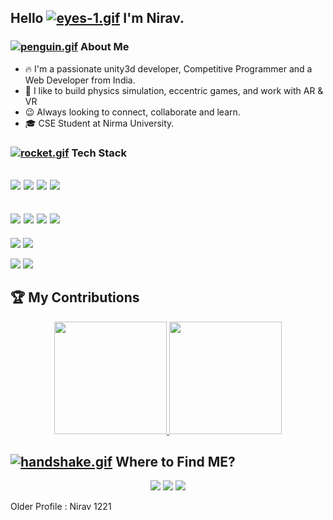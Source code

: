 ## Hello [![eyes-1.gif](https://s4.gifyu.com/images/eyes-1.gif)](https://gifyu.com/image/ZOeV) I'm Nirav.

### [![penguin.gif](https://s4.gifyu.com/images/penguin.gif)](https://gifyu.com/image/Zy2O) About Me 

- 🔥&nbsp;I'm a passionate unity3d developer, Competitive Programmer and a Web Developer from India. 
- 💞️&nbsp;I like to build physics simulation, eccentric games, and work with AR & VR
- 😉&nbsp;Always looking to connect, collaborate and learn.
- 🎓&nbsp;CSE Student at Nirma University.


### [![rocket.gif](https://s4.gifyu.com/images/rocket.gif)](https://gifyu.com/image/ZySM) Tech Stack

<img src="https://img.shields.io/badge/Python-14354C?style=for-the-badge&logo=python&logoColor=white" /> <img src="https://img.shields.io/badge/C-00599C?style=for-the-badge&logo=c&logoColor=white" /> <img src="https://img.shields.io/badge/C%2B%2B-00599C?style=for-the-badge&logo=c%2B%2B&logoColor=white" />
<img src="https://img.shields.io/badge/Java-ED8B00?style=for-the-badge&logo=java&logoColor=white" /> 
-  
<img src="https://img.shields.io/badge/PHP-777BB4?style=for-the-badge&logo=php&logoColor=white" /> <img src="https://img.shields.io/badge/MySQL-00000F?style=for-the-badge&logo=mysql&logoColor=white" /> 
<img src="https://img.shields.io/badge/Django-092E20?style=for-the-badge&logo=django&logoColor=white" /> 
<img src="https://img.shields.io/badge/Heroku-430098?style=for-the-badge&logo=heroku&logoColor=white" />
-
<img src="https://img.shields.io/badge/Git-F05032?style=for-the-badge&logo=git&logoColor=white"/> <img src="https://img.shields.io/badge/Unity-100000?style=for-the-badge&logo=unity&logoColor=white" />


<img src="https://img.shields.io/badge/C%23-239120?style=for-the-badge&logo=c-sharp&logoColor=white"/> <img src="https://img.shields.io/badge/.NET-5C2D91?style=for-the-badge&logo=.net&logoColor=white" />
  
## 🏆&nbsp;My Contributions
<p align="center">
<a href="https://github.com/Nirav-Madhani">
  <img height="180em" src="https://github-readme-stats.vercel.app/api?username=Nirav-Madhani&show_icons=true&theme=algolia&include_all_commits=true&count_private=true" />
  <img height="180em" src="https://github-readme-stats-eight-theta.vercel.app/api/top-langs/?username=Nirav-Madhani&layout=compact&langs_count=8&theme=algolia"/>
</a>
</p>


## [![handshake.gif](https://s4.gifyu.com/images/handshake.gif)](https://gifyu.com/image/Zy2f) Where to Find ME?

<p align="center">
<a href="https://niravmadhani3.blogspot.com"><img src="https://img.shields.io/badge/-https://niravmadhani3.blogspot.com-3423A6?style=flat-square&logo=Google-Chrome&logoColor=white"/></a>
<a href="https://www.linkedin.com/in/nrmadhani/"><img src="https://img.shields.io/badge/-Nirav Madhani-0077B5?style=flat-square&logo=Linkedin&logoColor=white"/></a>
<a href="mailto:niravmadhani3@gmail.com"><img src="https://img.shields.io/badge/-Mail-D14836?style=flat-square&logo=Gmail&logoColor=white"/></a>
  
Older Profile : Nirav 1221
